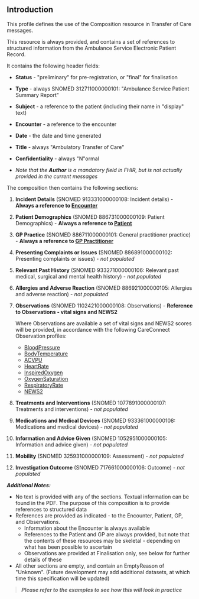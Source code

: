## Introduction
This profile defines the use of the Composition resource in Transfer of Care messages. 

This resource is always provided, and contains a set of references to structured information from the Ambulance Service Electronic Patient Record.

It contains the following header fields:

 - **Status** - "preliminary" for pre-registration, or "final" for finalisation
 - **Type** - always SNOMED 312711000000101: "Ambulance Service Patient Summary Report" 
 - **Subject** - a reference to the patient (including their name in "display" text)
 - **Encounter** - a reference to the encounter
 - **Date** - the date and time generated
 - **Title** - always "Ambulatory Transfer of Care"
 - **Confidentiality** - always "N"ormal

  - *Note that the **Author** is a mandatory field in FHIR, but is not actually provided in the current messages*


The composition then contains the following sections:

1. **Incident Details** (SNOMED 913331000000108: Incident details) - **Always a reference to [Encounter](StructureDefinition-Interweave-ToC-Encounter.html)**

2. **Patient Demographics** (SNOMED 886731000000109: Patient Demographics)  - **Always a reference to [Patient](StructureDefinition-Interweave-ToC-Patient.html)**

3. **GP Practice** (SNOMED 886711000000101: General practitioner practice) - **Always a reference to [GP Practitioner](StructureDefinition-Interweave-ToC-GPPractitioner.html)**

4. **Presenting Complaints or Issues** (SNOMED 886891000000102: Presenting complaints or issues) - *not populated*

5. **Relevant Past History** (SNOMED 933271000000106: Relevant past medical, surgical and mental health history) - *not populated*

6. **Allergies and Adverse Reaction** (SNOMED 886921000000105: Allergies and adverse reaction) - *not populated*

7. **Observations** (SNOMED 1102421000000108: Observations)  - **Reference to Observations - vital signs and NEWS2**


   Where Observations are available a set of vital signs and NEWS2 scores will be provided, in accordance with the following CareConnect Observation profiles:
   - [BloodPressure](https://fhir.hl7.org.uk/STU3/StructureDefinition/CareConnect-BloodPressure-Observation-1)
   - [BodyTemperature](https://fhir.hl7.org.uk/STU3/StructureDefinition/CareConnect-BodyTemperature-Observation-1)
   - [ACVPU](https://fhir.hl7.org.uk/STU3/StructureDefinition/CareConnect-ACVPU-Observation-1)
   - [HeartRate](https://fhir.hl7.org.uk/STU3/StructureDefinition/CareConnect-HeartRate-Observation-1)
   - [InspiredOxygen](https://fhir.hl7.org.uk/STU3/StructureDefinition/CareConnect-InspiredOxygen-Observation-1)
   - [OxygenSaturation](https://fhir.hl7.org.uk/STU3/StructureDefinition/CareConnect-OxygenSaturation-Observation-1)
   - [RespiratoryRate](https://fhir.hl7.org.uk/STU3/StructureDefinition/CareConnect-RespiratoryRate-Observation-1)
   - [NEWS2](https://fhir.nhs.uk/STU3/StructureDefinition/CareConnect-NEWS2-Observation-1)


8. **Treatments and Interventions** (SNOMED 1077891000000107: Treatments and interventions) - *not populated*

9. **Medications and Medical Devices** (SNOMED 933361000000108: Medications and medical devices) - *not populated*

10. **Information and Advice Given** (SNOMED 1052951000000105: Information and advice given) - *not populated*

11. **Mobility** (SNOMED 325931000000109: Assessment) - *not populated*

12. **Investigation Outcome** (SNOMED 717661000000106: Outcome) - *not populated*



***Additional Notes:***
 - No text is provided with any of the sections. Textual information can be found in the PDF. The purpose of this composition is to provide references to structured data
 - References are provided as indicated - to the Encounter, Patient, GP, and Observations. 
   - Information about the Encounter is always available
   - References to the Patient and GP are always provided, but note that the contents of these resources may be skeletal - depending on what has been possible to ascertain
   - Observations are provided at Finalisation only, see below for further details of these
 - All other sections are empty, and contain an EmptyReason of "Unknown". (Future development may add additional datasets, at which time this specification will be updated)



>***Please refer to the examples to see how this will look in practice***